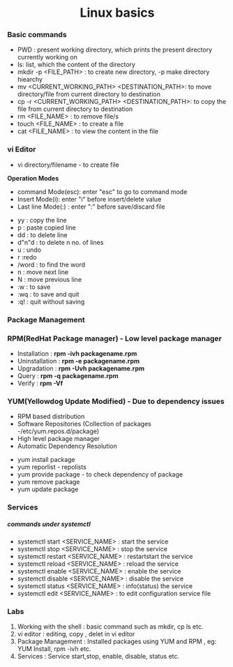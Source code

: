 <h1 align="center"> Linux basics </h1>

### Basic commands

+ PWD : present working directory, which prints the present directory currently working on <br/>
+ ls:  list, which the content of the directory <br/>
+ mkdir -p <FILE_PATH> : to create new directory, -p make directory hiearchy <br/>
+ mv <CURRENT_WORKING_PATH> <DESTINATION_PATH>: to move directory/file from current directory to destination <br/>
+ cp -r <CURRENT_WORKING_PATH> <DESTINATION_PATH>: to copy the file from current directory to destination <br/>
+ rm <FILE_NAME> : to remove file/s <br/>
+ touch <FILE_NAME> : to create a file  <br/>
+ cat <FILE_NAME> : to view the content in the file <br />

### vi Editor

* vi directory/filename - to create file

**Operation Modes**

* command Mode(esc): enter "esc" to go to command mode
* Insert Mode(i): enter "i" before insert/delete value
* Last line Mode(:) : enter ":" before save/discard file

+ yy : copy the line
+ p : paste copied line
+ dd : to delete line
+ d"n"d : to delete n no. of lines
+ u : undo
+ r :redo
+ /word : to find the word 
+ n : move next line
+ N : move previous line
+ :w : to save
+ :wq : to save and quit
+ :q! : quit without saving

### Package Management

### RPM(RedHat Package manager) - Low level package manager

+ Installation : **rpm -ivh packagename.rpm**
+ Uninstallation : **rpm -e packagename.rpm**
+ Upgradation : **rpm -Uvh packagename.rpm**
+ Query : **rpm -q packagename.rpm**
+ Verify : **rpm -Vf <path to file>**

### YUM(Yellowdog Update Modified) - Due to dependency issues

+ RPM based distribution
+ Software Repositories (Collection of packages -/etc/yum.repos.d/package)
+ High level package manager
+ Automatic Dependency Resolution

* yum install package
* yum reporlist - repolists
* yum provide package - to check dependency of package
* yum remove package
* yum update package

### Services

##### commands under systemctl

* systemctl start <SERVICE_NAME> :  start the service
* systemctl stop <SERVICE_NAME> :  stop the service
* systemctl restart <SERVICE_NAME> :  restartstart the service
* systemctl reload <SERVICE_NAME> :  reload the service
* systemctl enable <SERVICE_NAME> :  enable the service
* systemctl disable <SERVICE_NAME> :  disable the service
* systemctl status <SERVICE_NAME> :  info(status) the service
* systemctl edit <SERVICE_NAME> : to edit configuration service file

### Labs

1. Working with the shell : basic command such as mkdir, cp ls etc.
2. vi editor : editing, copy , delet in vi editor
3. Package Management : Installed packages using YUM and RPM , eg: YUM Install, rpm -ivh etc.
4. Services : Service start,stop, enable, disable, status etc.
